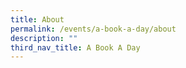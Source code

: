 ```yaml
---
title: About
permalink: /events/a-book-a-day/about
description: ""
third_nav_title: A Book A Day
---
```

